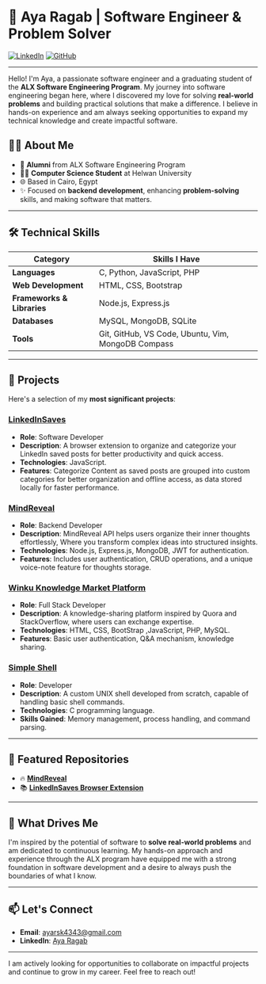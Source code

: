# 🌟 Aya Ragab | Software Engineer & Problem Solver

[![LinkedIn](https://img.shields.io/badge/LinkedIn-Profile-blue)](https://www.linkedin.com/in/ayaragab/) [![GitHub](https://img.shields.io/badge/GitHub-Follow-lightgrey)](https://github.com/ayaarragab)

---

Hello! I'm Aya, a passionate software engineer and a graduating student of the **ALX Software Engineering Program**. My journey into software engineering began here, where I discovered my love for solving **real-world problems** and building practical solutions that make a difference. I believe in hands-on experience and am always seeking opportunities to expand my technical knowledge and create impactful software.

## 👩‍💻 About Me
- 💼 **Alumni** from ALX Software Engineering Program
- 🧑‍🎓 **Computer Science Student** at Helwan University
- 🌐 Based in Cairo, Egypt
- ✨ Focused on **backend development**, enhancing **problem-solving** skills, and making software that matters.

---

## 🛠️ Technical Skills

| **Category**              | **Skills I Have**                                  |
|---------------------------|---------------------------------------------------|
| **Languages**             | C, Python, JavaScript, PHP                        |
| **Web Development**       | HTML, CSS, Bootstrap                              |
| **Frameworks & Libraries**| Node.js, Express.js                               |
| **Databases**             | MySQL, MongoDB, SQLite                            |
| **Tools**                 | Git, GitHub, VS Code, Ubuntu, Vim, MongoDB Compass|

---

## 💼 Projects

Here's a selection of my **most significant projects**:

### [LinkedInSaves](https://github.com/ayaarragab/linkedin-saves-extension)
- **Role**: Software Developer
- **Description**: A browser extension to organize and categorize your LinkedIn saved posts for better productivity and quick access.
- **Technologies**: JavaScript.
- **Features**: Categorize Content as saved posts are grouped into custom categories for better organization and offline access, as data stored locally for faster performance.

### [MindReveal](https://github.com/ayaarragab/MindReveal-API)
- **Role**: Backend Developer
- **Description**: MindReveal API helps users organize their inner thoughts effortlessly, Where you transform complex ideas into structured insights.
- **Technologies**: Node.js, Express.js, MongoDB, JWT for authentication.
- **Features**: Includes user authentication, CRUD operations, and a unique voice-note feature for thoughts storage.

### [Winku Knowledge Market Platform](https://github.com/ayaarragab/Winku-knowledge-market)
- **Role**: Full Stack Developer
- **Description**: A knowledge-sharing platform inspired by Quora and StackOverflow, where users can exchange expertise.
- **Technologies**: HTML, CSS, BootStrap ,JavaScript, PHP, MySQL.
- **Features**: Basic user authentication, Q&A mechanism, knowledge sharing.

### [Simple Shell](https://github.com/ayaarragab/simple_shell)
- **Role**: Developer
- **Description**: A custom UNIX shell developed from scratch, capable of handling basic shell commands.
- **Technologies**: C programming language.
- **Skills Gained**: Memory management, process handling, and command parsing.

---
## 📝 Featured Repositories

- 🔥 **[MindReveal](https://github.com/ayaarragab/MindReveal-API)**
- 📚 **[LinkedInSaves Browser Extension](https://github.com/ayaarragab/linkedin-saves-extension)**

---

## 🚀 What Drives Me

I'm inspired by the potential of software to **solve real-world problems** and am dedicated to continuous learning. My hands-on approach and experience through the ALX program have equipped me with a strong foundation in software development and a desire to always push the boundaries of what I know.

---

## 📫 Let's Connect

- **Email**: ayarsk4343@gmail.com
- **LinkedIn**: [Aya Ragab](https://www.linkedin.com/in/ayaragab/)

---

I am actively looking for opportunities to collaborate on impactful projects and continue to grow in my career. Feel free to reach out!



